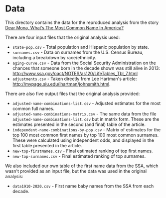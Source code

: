 # Data

This directory contains the data for the reproduced analysis from the story [Dear Mona, What’s The Most Common Name In America?](http://fivethirtyeight.com/features/whats-the-most-common-name-in-america/)

There are four input files that the original analysis used:

 * `state-pop.csv` - Total population and Hispanic population by state. 
 * `surnames.csv` - Data on surnames from the U.S. Census Bureau, including a breakdown by race/ethnicity. 
 * `aging-curve.csv` - Data from the Social Security Administration on the chances that someone born in the decade shown was still alive in 2013: http://www.ssa.gov/oact/NOTES/as120/LifeTables_Tbl_7.html
 * `adjustments.csv` - Taken directly from Lee Hartman's article: http://mypage.siu.edu/lhartman/johnsmith.html.

There are also five output files that the original analysis provided:

* `adjusted-name-combinations-list.csv` - Adjusted estimates for the most common full names. 
* `adjusted-name-combinations-matrix.csv` - The same data from the file `adjusted-name-combinations-list.csv` but in matrix form. These are the estimates presented in the second (and final) table of the article.
* `independent-name-combinations-by-pop.csv` - Matrix of estimates for the top 100 most common first names by top 100 most common surnames. These were calculated using independent odds, and displayed in the first table presented in the article.
* `new-top-firstNames.csv` - Final estimated ranking of top first names.
* `new-top-surnames.csv` - Final estimated ranking of top surnames.

We also included our own table of the first name data from the SSA, which wasn't provided as an input file, but the data was used in the original analysis:

* `data1910-2020.csv` - First name baby names from the SSA from each decade.
